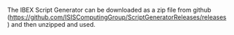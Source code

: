 The IBEX Script Generator can be downloaded as a zip file from github (https://github.com/ISISComputingGroup/ScriptGeneratorReleases/releases) and then unzipped and used.